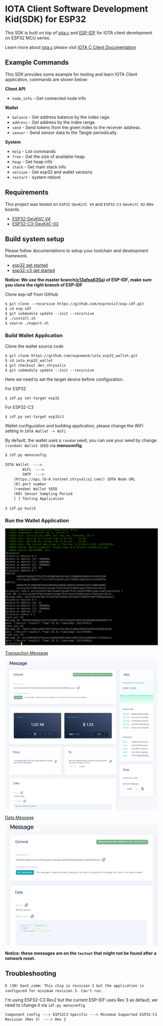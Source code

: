 # IOTA Client Software Development Kid(SDK) for ESP32

This SDK is built on top of [iota.c](https://github.com/iotaledger/iota.c) and [ESP-IDF](https://github.com/espressif/esp-idf) for IOTA client development on ESP32 MCU series.

Learn more about [iota.c](https://github.com/iotaledger/iota.c) please visit [IOTA C Client Documentation](https://iota-c-client.readthedocs.io/en/latest/index.html)


## Example Commands

This SDK provides some example for testing and learn IOTA Client application, commands are shown below:

**Client API**

* `node_info` - Get connected node info

**Wallet**

* `balance` - Get address balance by the index rage.
* `address` - Get address by the index range.
* `send` - Send tokens from the given index to the receiver address.
* `sensor` - Send sensor data to the Tangle periodically.

**System**

* `help` - List commands
* `free` - Get the size of available heap.
* `heap` - Get heap info
* `stack` - Get main stack info
* `version` - Get esp32 and wallet versions
* `restart` - system reboot

## Requirements  

This project was tested on `ESP32-DevKitC V4` and `ESP32-C3-DevKitC 02` dev boards.

* [ESP32-DevKitC V4](https://docs.espressif.com/projects/esp-idf/en/latest/esp32/hw-reference/modules-and-boards.html#esp32-devkitc-v4)
* [ESP32-C3-DevKitC-02](https://docs.espressif.com/projects/esp-idf/en/latest/esp32c3/hw-reference/esp32c3/user-guide-devkitc-02.html#esp32-c3-devkitc-02)


## Build system setup

Please follow documentations to setup your toolchain and development framework.

* [esp32 get started](https://docs.espressif.com/projects/esp-idf/en/latest/esp32/get-started/index.html)
* [esp32-c3 get started](https://docs.espressif.com/projects/esp-idf/en/latest/esp32c3/get-started/index.html)


**Notice: We use the master branch([c13afea635a](https://github.com/espressif/esp-idf/tree/c13afea635adec735435961270d0894ff46eef85)) of ESP-IDF, make sure you clone the right branch of ESP-IDF**

Clone esp-idf from GitHub

```
$ git clone --recursive https://github.com/espressif/esp-idf.git
$ cd esp-idf
$ git submodule update --init --recursive
$ ./install.sh
$ source ./export.sh
```

### Build Wallet Application

Clone the wallet source code

```
$ git clone https://github.com/oopsmonk/iota_esp32_wallet.git
$ cd iota_esp32_wallet
$ git checkout dev_chrysalis
$ git submodule update --init --recursive
```

Here we need to set the target device before configuration.

For ESP32
```
$ idf.py set-target esp32
```

For ESP32-C3
```
$ idf.py set-target esp32c3
```

Wallet configuration and building application, please change the WiFi setting in `IOTA Wallet -> WiFi`

By default, the wallet uses a `random` seed, you can use your seed by change `(random) Wallet SEED` via **menuconfig**.

```
$ idf.py menuconfig

IOTA Wallet  --->
        WiFi  --->
        SNTP  --->
    (https://api.lb-0.testnet.chrysalis2.com/) IOTA Node URL
    (0) port number
    (random) Wallet SEED
    (60) Sensor Sampling Period
    [ ] Testing Application

$ idf.py build
```

### Run the Wallet Application

![](image/wallet_console.png)

[Transaction Message](https://explorer.iota.org/testnet/message/9e3c7e9c49ef9b776744976e787b4a1c87429d7f2888e4f468ff9986aabb4af1)

![](image/transaction_message.png)


[Data Message](https://explorer.iota.org/testnet/message/992692eb38daa75c5211b3dd6cc10fc29aaa4fe004f2b446e00b2bb851662fc8)

![](image/data_message.png)

**Notice: these messages are on the `testnet` that might not be found after a network reset.**

## Troubleshooting

`E (38) boot_comm: This chip is revision 2 but the application is configured for minimum revision 3. Can't run.`

I'm using ESP32-C3 Rev2 but the current ESP-IDF uses Rev 3 as default, we need to change it via `idf.py menuconfig`

```
Component config ---> ESP32C3-Specific ---> Minimum Supported ESP32-C3 Revision (Rev 3)  ---> Rev 2
```
